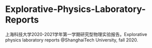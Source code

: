 # Explorative-Physics-Laboratory-Reports
上海科技大学2020-2021学年第一学期研究型物理实验报告。Explorative physics laboratory reports @ShanghaiTech University, fall 2020.
